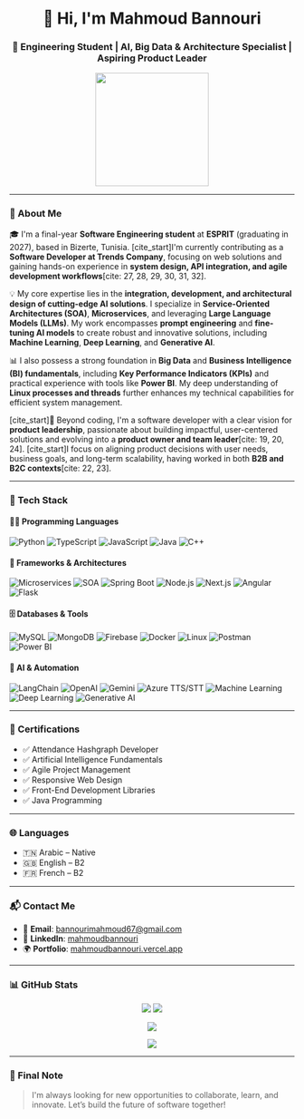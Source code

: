 <h1 align="center">👋 Hi, I'm Mahmoud Bannouri</h1>
<h3 align="center">🚀 Engineering Student | AI, Big Data & Architecture Specialist | Aspiring Product Leader</h3>

<p align="center">
  <img src="https://media.giphy.com/media/f3iwJFOVOwuy7K6FFw/giphy.gif" width="200"/>
</p>

---

### 🧠 About Me

🎓 I'm a final-year **Software Engineering student** at **ESPRIT** (graduating in 2027), based in Bizerte, Tunisia. [cite_start]I'm currently contributing as a **Software Developer at Trends Company**, focusing on web solutions and gaining hands-on experience in **system design, API integration, and agile development workflows**[cite: 27, 28, 29, 30, 31, 32].

💡 My core expertise lies in the **integration, development, and architectural design of cutting-edge AI solutions**. I specialize in **Service-Oriented Architectures (SOA)**, **Microservices**, and leveraging **Large Language Models (LLMs)**. My work encompasses **prompt engineering** and **fine-tuning AI models** to create robust and innovative solutions, including **Machine Learning**, **Deep Learning**, and **Generative AI**.

📊 I also possess a strong foundation in **Big Data** and **Business Intelligence (BI) fundamentals**, including **Key Performance Indicators (KPIs)** and practical experience with tools like **Power BI**. My deep understanding of **Linux processes and threads** further enhances my technical capabilities for efficient system management.

[cite_start]🚀 Beyond coding, I'm a software developer with a clear vision for **product leadership**, passionate about building impactful, user-centered solutions and evolving into a **product owner and team leader**[cite: 19, 20, 24]. [cite_start]I focus on aligning product decisions with user needs, business goals, and long-term scalability, having worked in both **B2B and B2C contexts**[cite: 22, 23].

---

### 🧰 Tech Stack

#### 👨‍💻 Programming Languages

![Python](https://img.shields.io/badge/Python-3776AB?style=for-the-badge)
![TypeScript](https://img.shields.io/badge/TypeScript-007ACC?style=for-the-badge)
![JavaScript](https://img.shields.io/badge/JavaScript-F0DB4F?style=for-the-badge)
![Java](https://img.shields.io/badge/Java-ED8B00?style=for-the-badge)
![C++](https://img.shields.io/badge/C++-00599C?style=for-the-badge)

#### 🚀 Frameworks & Architectures

![Microservices](https://img.shields.io/badge/Microservices-00BFFF?style=for-the-badge)
![SOA](https://img.shields.io/badge/SOA-008080?style=for-the-badge)
![Spring Boot](https://img.shields.io/badge/SpringBoot-6DB33F?style=for-the-badge)
![Node.js](https://img.shields.io/badge/Node.js-339933?style=for-the-badge)
![Next.js](https://img.shields.io/badge/Next.js-000000?style=for-the-badge)
![Angular](https://img.shields.io/badge/Angular-DD0031?style=for-the-badge)
![Flask](https://img.shields.io/badge/Flask-000000?style=for-the-badge)

#### 🗄 Databases & Tools

![MySQL](https://img.shields.io/badge/MySQL-00758F?style=for-the-badge)
![MongoDB](https://img.shields.io/badge/MongoDB-47A248?style=for-the-badge)
![Firebase](https://img.shields.io/badge/Firebase-FFCA28?style=for-the-badge)
![Docker](https://img.shields.io/badge/Docker-2496ED?style=for-the-badge)
![Linux](https://img.shields.io/badge/Linux-FCC624?style=for-the-badge)
![Postman](https://img.shields.io/badge/Postman-FF6C37?style=for-the-badge)
![Power BI](https://img.shields.io/badge/Power_BI-F2C811?style=for-the-badge&logo=Power-BI&logoColor=white)

#### 🧠 AI & Automation

![LangChain](https://img.shields.io/badge/LangChain-4B4B4B?style=for-the-badge)
![OpenAI](https://img.shields.io/badge/OpenAI-412991?style=for-the-badge)
![Gemini](https://img.shields.io/badge/Gemini-AF57FF?style=for-the-badge)
![Azure TTS/STT](https://img.shields.io/badge/Azure-A0C3FF?style=for-the-badge)
![Machine Learning](https://img.shields.io/badge/Machine_Learning-FF6600?style=for-the-badge)
![Deep Learning](https://img.shields.io/badge/Deep_Learning-5D3FD3?style=for-the-badge)
![Generative AI](https://img.shields.io/badge/Generative_AI-6A0DAD?style=for-the-badge)

---

### 🏅 Certifications
* ✅ Attendance Hashgraph Developer
* ✅ Artificial Intelligence Fundamentals
* ✅ Agile Project Management 
* ✅ Responsive Web Design 
* ✅ Front-End Development Libraries
* ✅ Java Programming

---

### 🌐 Languages

* 🇹🇳 Arabic – Native 
* 🇬🇧 English – B2 
* 🇫🇷 French – B2

---

### 📬 Contact Me

* 📧 **Email**: [bannourimahmoud67@gmail.com](mailto:bannourimahmoud67@gmail.com) 
* 🔗 **LinkedIn**: [mahmoudbannouri](https://www.linkedin.com/in/mahmoudbannouri) 
* 🌍 **Portfolio**: [mahmoudbannouri.vercel.app](https://mahmoudbannouri.vercel.app)

---

### 📊 GitHub Stats

<p align="center">
  <img src="https://github-readme-stats.vercel.app/api?username=mahmoudbannouri&show_icons=true&theme=radical" />
  <img src="https://streak-stats.demolab.com?user=mahmoudbannouri&theme=radical" />
</p>

<p align="center">
  <img src="https://github-profile-trophy.vercel.app/?username=mahmoudbannouri&theme=radical" />
</p>

<p align="center">
  <img src="https://activity-graph.herokuapp.com/graph?username=mahmoudbannouri&theme=github-dark" />
</p>

---

### 💬 Final Note

> I'm always looking for new opportunities to collaborate, learn, and innovate. Let’s build the future of software together!
